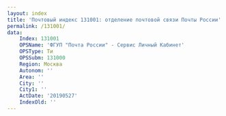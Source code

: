 ```yaml
---
layout: index
title: 'Почтовый индекс 131001: отделение почтовой связи Почты России'
permalink: /131001/
data:
    Index: 131001
    OPSName: 'ФГУП "Почта России" - Сервис Личный Кабинет'
    OPSType: Ти
    OPSSubm: 131000
    Region: Москва
    Autonom: ''
    Area: ''
    City: ''
    City1: ''
    ActDate: '20190527'
    IndexOld: ''
---
```

